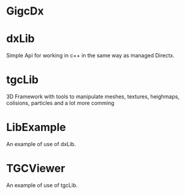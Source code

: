 GigcDx
======

dxLib
=====
Simple Api for working in c++ in the same way as managed Directx.

tgcLib
======
3D Framework with tools to manipulate meshes, textures, heighmaps, colisions, particles and a lot more comming

LibExample
==========
An example of use of dxLib.

TGCViewer
=========
An example of use of tgcLib.